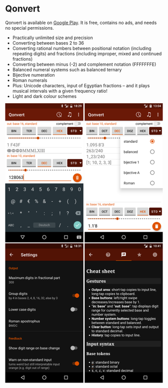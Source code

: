 # Qonvert
Qonvert is available on <a href="https://play.google.com/store/apps/details?id=org.tessoft.qonvert">Google Play</a>. It is free, contains no ads, and needs no special permissions.

* Practically unlimited size and precision
* Converting between bases 2 to 36
* Converting rational numbers between positional notation (including repeating digits) and fractions (including improper, mixed and continued fractions)
* Converting between minus (-2) and complement notation (FFFFFFFE)
* Balanced numeral systems such as balanced ternary
* Bijective numeration
* Roman numerals
* Plus: Unicode characters, input of Egyptian fractions – and it plays musical intervals with a given frequency ratio!
* Light and dark colour schemes

<img src="screenshots/integer.png" width="250px" alt="Converting an integer number"> <img src="screenshots/rational.png" width="250px" alt="Converting a rational number"> <img src="screenshots/settings.png" width="250px" alt="App settings"> <img src="screenshots/cheatsheet.png" width="250px" alt="Cheat sheet">
